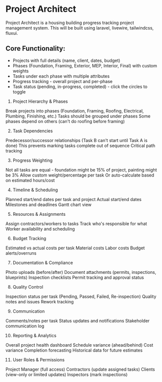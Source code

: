 # Project Architect

Project Architect is a housing building progress tracking project management system.
This will be built using laravel, livewire, tailwindcss, fluxui.

## Core Functionality:

- Projects with full details (name, client, dates, budget)
- Phases (Foundation, Framing, Exterior, MEP, Interior, Final) with custom weights
- Tasks under each phase with multiple attributes
- Progress tracking - overall project and per-phase
- Task status (pending, in-progress, completed) - click the circles to toggle

1. Project Hierarchy & Phases

Break projects into phases (Foundation, Framing, Roofing, Electrical, Plumbing, Finishing, etc.)
Tasks should be grouped under phases
Some phases depend on others (can't do roofing before framing)

2. Task Dependencies

Predecessor/successor relationships (Task B can't start until Task A is done)
This prevents marking tasks complete out of sequence
Critical path tracking

3. Progress Weighting

Not all tasks are equal - foundation might be 15% of project, painting might be 3%
Allow custom weight/percentage per task
Or auto-calculate based on estimated hours/cost

4. Timeline & Scheduling

Planned start/end dates per task and project
Actual start/end dates
Milestones and deadlines
Gantt chart view

5. Resources & Assignments

Assign contractors/workers to tasks
Track who's responsible for what
Worker availability and scheduling

6. Budget Tracking

Estimated vs actual costs per task
Material costs
Labor costs
Budget alerts/overruns

7. Documentation & Compliance

Photo uploads (before/after)
Document attachments (permits, inspections, blueprints)
Inspection checklists
Permit tracking and approval status

8. Quality Control

Inspection status per task (Pending, Passed, Failed, Re-inspection)
Quality notes and issues
Rework tracking

9. Communication

Comments/notes per task
Status updates and notifications
Stakeholder communication log

10. Reporting & Analytics

Overall project health dashboard
Schedule variance (ahead/behind)
Cost variance
Completion forecasting
Historical data for future estimates

11. User Roles & Permissions

Project Manager (full access)
Contractors (update assigned tasks)
Clients (view-only or limited updates)
Inspectors (mark inspections)